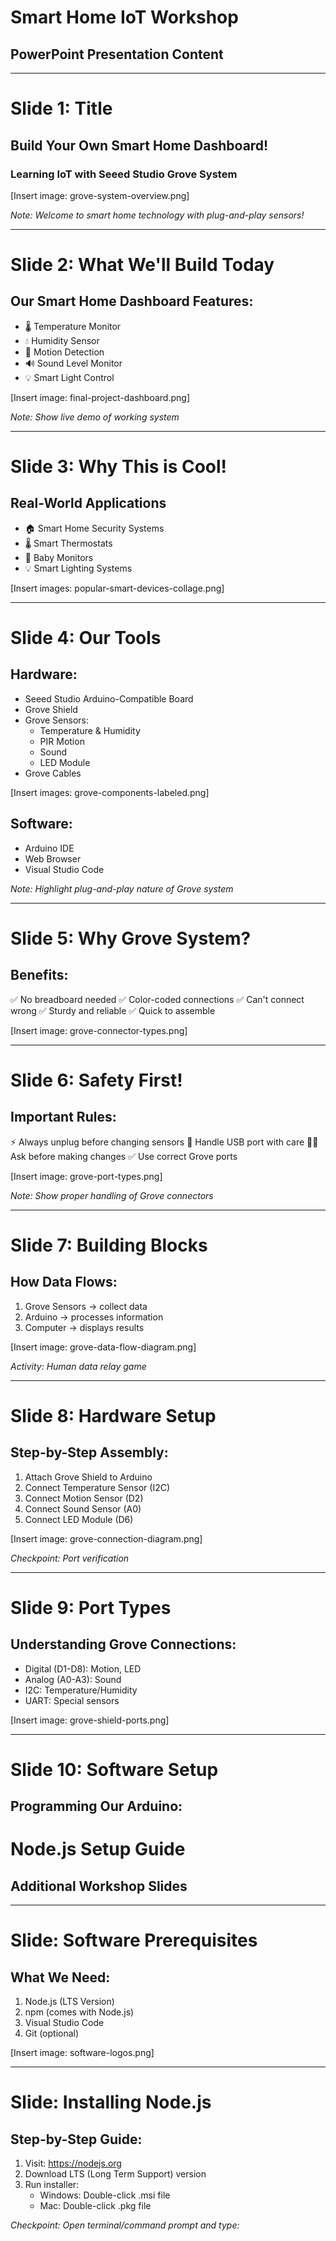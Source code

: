 # Smart Home IoT Workshop
## PowerPoint Presentation Content

---
# Slide 1: Title
## Build Your Own Smart Home Dashboard!
### Learning IoT with Seeed Studio Grove System

[Insert image: grove-system-overview.png]

*Note: Welcome to smart home technology with plug-and-play sensors!*

---
# Slide 2: What We'll Build Today
## Our Smart Home Dashboard Features:

- 🌡️ Temperature Monitor
- 💧 Humidity Sensor
- 🚨 Motion Detection
- 🔊 Sound Level Monitor
- 💡 Smart Light Control

[Insert image: final-project-dashboard.png]

*Note: Show live demo of working system*

---
# Slide 3: Why This is Cool!
## Real-World Applications

- 🏠 Smart Home Security Systems
- 🌡️ Smart Thermostats
- 👶 Baby Monitors
- 💡 Smart Lighting Systems

[Insert images: popular-smart-devices-collage.png]

---
# Slide 4: Our Tools
## Hardware:
- Seeed Studio Arduino-Compatible Board
- Grove Shield
- Grove Sensors:
  - Temperature & Humidity
  - PIR Motion
  - Sound
  - LED Module
- Grove Cables

[Insert images: grove-components-labeled.png]

## Software:
- Arduino IDE
- Web Browser
- Visual Studio Code

*Note: Highlight plug-and-play nature of Grove system*

---
# Slide 5: Why Grove System?
## Benefits:

✅ No breadboard needed
✅ Color-coded connections
✅ Can't connect wrong
✅ Sturdy and reliable
✅ Quick to assemble

[Insert image: grove-connector-types.png]

---
# Slide 6: Safety First!
## Important Rules:

⚡ Always unplug before changing sensors
🔌 Handle USB port with care
🙋‍♂️ Ask before making changes
✅ Use correct Grove ports

[Insert image: grove-port-types.png]

*Note: Show proper handling of Grove connectors*

---
# Slide 7: Building Blocks
## How Data Flows:

1. Grove Sensors → collect data
2. Arduino → processes information
3. Computer → displays results

[Insert image: grove-data-flow-diagram.png]

*Activity: Human data relay game*

---
# Slide 8: Hardware Setup
## Step-by-Step Assembly:

1. Attach Grove Shield to Arduino
2. Connect Temperature Sensor (I2C)
3. Connect Motion Sensor (D2)
4. Connect Sound Sensor (A0)
5. Connect LED Module (D6)

[Insert image: grove-connection-diagram.png]

*Checkpoint: Port verification*

---
# Slide 9: Port Types
## Understanding Grove Connections:

- Digital (D1-D8): Motion, LED
- Analog (A0-A3): Sound
- I2C: Temperature/Humidity
- UART: Special sensors

[Insert image: grove-shield-ports.png]

---
# Slide 10: Software Setup
## Programming Our Arduino:

# Node.js Setup Guide
## Additional Workshop Slides

---
# Slide: Software Prerequisites
## What We Need:

1. Node.js (LTS Version)
2. npm (comes with Node.js)
3. Visual Studio Code
4. Git (optional)

[Insert image: software-logos.png]

---
# Slide: Installing Node.js
## Step-by-Step Guide:

1. Visit: https://nodejs.org
2. Download LTS (Long Term Support) version
3. Run installer:
   - Windows: Double-click .msi file
   - Mac: Double-click .pkg file

*Checkpoint: Open terminal/command prompt and type:*